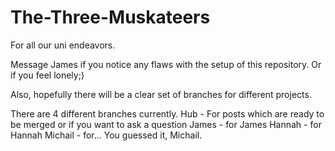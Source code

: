 # The-Three-Muskateers
For all our uni endeavors.

Message James if you notice any flaws with the setup of this repository.
Or if you feel lonely;)

Also, hopefully there will be a clear set of branches for different projects.

There are 4 different branches currently.
Hub - For posts which are ready to be merged or if you want to ask a question
James - for James
Hannah - for Hannah
Michail - for... You guessed it, Michail.

